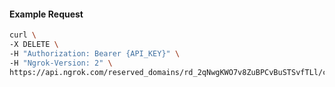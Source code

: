 <!-- Code generated for API Clients. DO NOT EDIT. -->

#### Example Request

```bash
curl \
-X DELETE \
-H "Authorization: Bearer {API_KEY}" \
-H "Ngrok-Version: 2" \
https://api.ngrok.com/reserved_domains/rd_2qNwgKWO7v8ZuBPCvBuSTSvfTLl/certificate_management_policy
```
